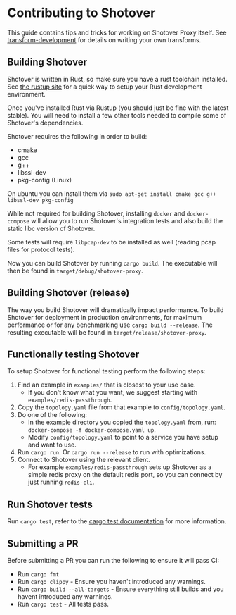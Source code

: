 # Contributing to Shotover

This guide contains tips and tricks for working on Shotover Proxy itself. See [transform-development](transform-development.md) for details on writing your own transforms.

## Building Shotover

Shotover is written in Rust, so make sure you have a rust toolchain installed. See [the rustup site](https://rustup.rs/) for a quick way to setup your Rust development environment.

Once you've installed Rust via Rustup (you should just be fine with the latest stable). You will need to install a few other tools needed to compile some of Shotover's dependencies.

Shotover requires the following in order to build:

* cmake
* gcc
* g++
* libssl-dev
* pkg-config (Linux)

On ubuntu you can install them via `sudo apt-get install cmake gcc g++ libssl-dev pkg-config`

While not required for building Shotover, installing `docker` and `docker-compose` will allow you to run Shotover's integration tests and also build the static libc version of Shotover.

Some tests will require `libpcap-dev` to be installed as well (reading pcap files for protocol tests).

Now you can build Shotover by running `cargo build`. The executable will then be found in `target/debug/shotover-proxy`.

## Building Shotover (release)

The way you build Shotover will dramatically impact performance. To build Shotover for deployment in production environments, for maximum performance or for any benchmarking use `cargo build --release`. The resulting executable will be found in `target/release/shotover-proxy`.

## Functionally testing Shotover

To setup Shotover for functional testing perform the following steps:

1. Find an example in `examples/` that is closest to your use case.
    * If you don't know what you want, we suggest starting with `examples/redis-passthrough`.
2. Copy the `topology.yaml` file from that example to `config/topology.yaml`.
3. Do one of the following:
    * In the example directory you copied the `topology.yaml` from, run: `docker-compose -f docker-compose.yaml up`.
    * Modify `config/topology.yaml` to point to a service you have setup and want to use.
4. Run `cargo run`. Or `cargo run --release` to run with optimizations.
5. Connect to Shotover using the relevant client.
    * For example `examples/redis-passthrough` sets up Shotover as a simple redis proxy on the default redis port, so you can connect by just running `redis-cli`.

## Run Shotover tests

Run `cargo test`, refer to the [cargo test documentation](https://doc.rust-lang.org/cargo/commands/cargo-test.html) for more information.

## Submitting a PR

Before submitting a PR you can run the following to ensure it will pass CI:

* Run `cargo fmt`
* Run `cargo clippy` - Ensure you haven't introduced any warnings.
* Run `cargo build --all-targets` - Ensure everything still builds and you havent introduced any warnings.
* Run `cargo test` - All tests pass.
